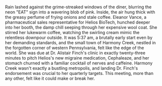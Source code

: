 Rain lashed against the grime-streaked windows of the diner, blurring the neon "EAT" sign into a wavering blob of pink.  Inside, the air hung thick with the greasy perfume of frying onions and stale coffee. Eleanor Vance, a pharmaceutical sales representative for Helios BioTech, hunched deeper into her booth, the damp chill seeping through her expensive wool coat.  She stirred her lukewarm coffee, watching the swirling cream mimic the relentless downpour outside.  It was 5:37 am, a brutally early start even by her demanding standards, and the small town of Harmony Creek, nestled in the forgotten corner of western Pennsylvania, felt like the edge of the world. She was due at Dr. Alistair Finch's clinic in exactly twenty-three minutes to pitch Helios's new migraine medication, Cephaleaze, and her stomach churned with a familiar cocktail of nerves and caffeine.  Harmony Creek wasn't exactly a bustling metropolis, and landing Dr. Finch's endorsement was crucial to her quarterly targets.  This meeting, more than any other, felt like it could make or break her.
